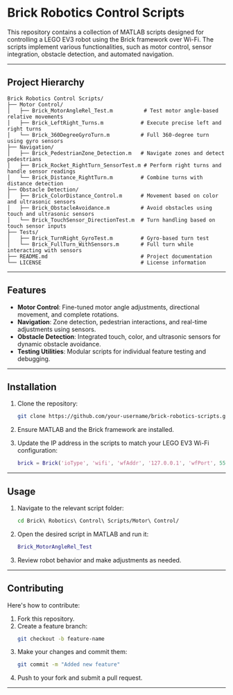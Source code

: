 # Brick Robotics Control Scripts

This repository contains a collection of MATLAB scripts designed for controlling a LEGO EV3 robot using the Brick framework over Wi-Fi. The scripts implement various functionalities, such as motor control, sensor integration, obstacle detection, and automated navigation.

---

## Project Hierarchy

```
Brick Robotics Control Scripts/
├── Motor Control/
│   ├── Brick_MotorAngleRel_Test.m          # Test motor angle-based relative movements
│   ├── Brick_LeftRight_Turns.m            # Execute precise left and right turns
│   └── Brick_360DegreeGyroTurn.m          # Full 360-degree turn using gyro sensors
├── Navigation/
│   ├── Brick_PedestrianZone_Detection.m   # Navigate zones and detect pedestrians
│   ├── Brick_Rocket_RightTurn_SensorTest.m # Perform right turns and handle sensor readings
│   └── Brick_Distance_RightTurn.m         # Combine turns with distance detection
├── Obstacle Detection/
│   ├── Brick_ColorDistance_Control.m      # Movement based on color and ultrasonic sensors
│   ├── Brick_ObstacleAvoidance.m          # Avoid obstacles using touch and ultrasonic sensors
│   └── Brick_TouchSensor_DirectionTest.m  # Turn handling based on touch sensor inputs
├── Tests/
│   ├── Brick_TurnRight_GyroTest.m         # Gyro-based turn test
│   └── Brick_FullTurn_WithSensors.m       # Full turn while interacting with sensors
├── README.md                              # Project documentation
└── LICENSE                                # License information
```

---

## Features

- **Motor Control**: Fine-tuned motor angle adjustments, directional movement, and complete rotations.
- **Navigation**: Zone detection, pedestrian interactions, and real-time adjustments using sensors.
- **Obstacle Detection**: Integrated touch, color, and ultrasonic sensors for dynamic obstacle avoidance.
- **Testing Utilities**: Modular scripts for individual feature testing and debugging.

---

## Installation

1. Clone the repository:
   ```bash
   git clone https://github.com/your-username/brick-robotics-scripts.git
   ```

2. Ensure MATLAB and the Brick framework are installed.

3. Update the IP address in the scripts to match your LEGO EV3 Wi-Fi configuration:
   ```matlab
   brick = Brick('ioType', 'wifi', 'wfAddr', '127.0.0.1', 'wfPort', 5555, 'wfSN', '0016533dbaf5');
   ```

---

## Usage

1. Navigate to the relevant script folder:
   ```bash
   cd Brick\ Robotics\ Control\ Scripts/Motor\ Control/
   ```

2. Open the desired script in MATLAB and run it:
   ```matlab
   Brick_MotorAngleRel_Test
   ```

3. Review robot behavior and make adjustments as needed.

---

## Contributing

Here's how to contribute:
1. Fork this repository.
2. Create a feature branch:
   ```bash
   git checkout -b feature-name
   ```
3. Make your changes and commit them:
   ```bash
   git commit -m "Added new feature"
   ```
4. Push to your fork and submit a pull request.

---
